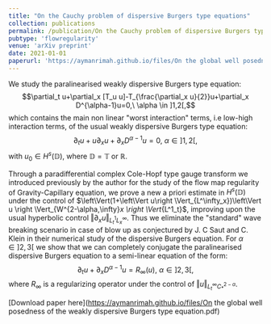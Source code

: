 ```yaml
--- 
title: "On the Cauchy problem of dispersive Burgers type equations" 
collection: publications  
permalink: /publication/On the Cauchy problem of dispersive Burgers type equations
pubtype: 'flowregularity'
venue: 'arXiv preprint'
date: 2021-01-01
paperurl: 'https://aymanrimah.github.io/files/On the global well posedness of the weakly dispersive Burgers type equation.pdf'
---
```


We study the paralinearised weakly dispersive Burgers type equation: 
$$\partial_t u+\partial_x [T_u u]-T_{\frac{\partial_x u}{2}}u+\partial_x D^{\alpha-1}u=0,\ \alpha \in ]1,2[,$$
which contains the main non linear "worst interaction" terms, i.e low-high interaction terms, of the usual weakly dispersive Burgers type equation:
$$\partial_t u+u\partial_x u+\partial_x D^{\alpha-1}u=0,\ \alpha \in ]1,2[,$$ with $u_0 \in H^s(\mathbb D)$, where $\mathbb D=\mathbb T \text{ or } \mathbb R$. 

Through a paradifferential complex Cole-Hopf type gauge transform we introduced previously by the author for the study of the flow map regularity of Gravity-Capillary equation, we prove a new a priori estimate in $H^s(\mathbb D)$ under the control of $\left\Vert(1+\left\Vert u\right \Vert_{L^\infty_x})\left\Vert u \right \Vert_{W^{2-\alpha,\infty}_x \right \Vert_{L^1_t}$, improving upon the usual hyperbolic control  $\left\Vert \partial_x u \right \Vert_{L^1_tL^\infty_x}$. Thus we eliminate the "standard" wave breaking scenario in case of blow up as conjectured by J. C Saut and C. Klein in their numerical study of the dispersive Burgers  equation.
For $\alpha\in ]2,3[$ we show that we can completely conjugate the paralinearised dispersive Burgers equation to a semi-linear equation of the form:
$$\partial_tu+ \partial_x D^{\alpha-1}u=R_\infty(u),\ \alpha \in ]2,3[,$$
where $R_\infty$ is a regularizing operator under the control of $\left\Vert u\right \Vert_{L^\infty_t C^{2-\alpha}_*}$.

[Download paper here](https://aymanrimah.github.io/files/On the global well posedness of the weakly dispersive Burgers type equation.pdf)
 
  

